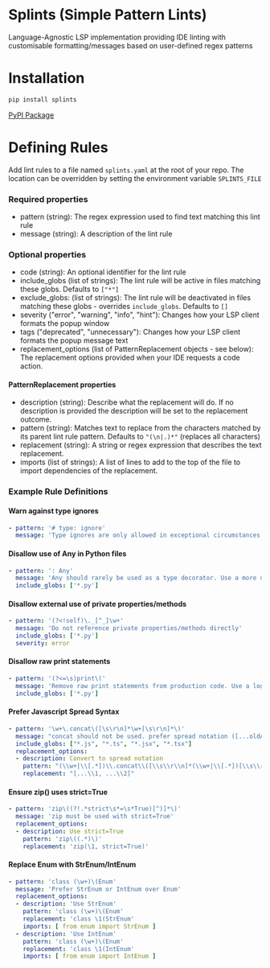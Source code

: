 # Splints (Simple Pattern Lints)
Language-Agnostic LSP implementation providing IDE linting with customisable formatting/messages based on user-defined regex patterns

# Installation
```sh
pip install splints
```

[PyPI Package](https://pypi.org/project/splints)

# Defining Rules
Add lint rules to a file named `splints.yaml` at the root of your repo. The location can be overridden by setting the environment variable `SPLINTS_FILE`


### Required properties
- pattern (string): The regex expression used to find text matching this lint rule
- message (string): A description of the lint rule

### Optional properties
- code (string): An optional identifier for the lint rule
- include_globs (list of strings): The lint rule will be active in files matching these globs. Defaults to `["*"]`
- exclude_globs: (list of strings): The lint rule will be deactivated in files matching these globs - overrides `include_globs`. Defaults to `[]`
- severity ("error", "warning", "info", "hint"): Changes how your LSP client formats the popup window
- tags ("deprecated", "unnecessary"): Changes how your LSP client formats the popup message text
- replacement_options (list of PatternReplacement objects - see below): The replacement options provided when your IDE requests a code action.

#### PatternReplacement properties
- description (string): Describe what the replacement will do. If no description is provided the description will be set to the replacement outcome.
- pattern (string): Matches text to replace from the characters matched by its parent lint rule pattern. Defaults to `"(\n|.)*"` (replaces all characters)
- replacement (string): A string or regex expression that describes the text replacement.
- imports (list of strings): A list of lines to add to the top of the file to import dependencies of the replacement.

### Example Rule Definitions
#### Warn against type ignores
```yaml
- pattern: '# type: ignore'
  message: 'Type ignores are only allowed in exceptional circumstances'
```

#### Disallow use of Any in Python files
```yaml
- pattern: ': Any'
  message: 'Any should rarely be used as a type decorator. Use a more descriptive type'
  include_globs: ['*.py']
```

#### Disallow external use of private properties/methods
```yaml
- pattern: '(?<!self)\._[^_]\w+'
  message: 'Do not reference private properties/methods directly'
  include_globs: ['*.py']
  severity: error
```

#### Disallow raw print statements
```yaml
- pattern: '(?<=\s)print\('
  message: 'Remove raw print statements from production code. Use a logger class instead'
  include_globs: ['*.py']
```

#### Prefer Javascript Spread Syntax
```yaml
- pattern: '\w+\.concat\([\s\r\n]*\w+[\s\r\n]*\)'
  message: "concat should not be used. prefer spread notation ([...oldArr, ...newValues])"
  include_globs: ["*.js", "*.ts", "*.jsx", "*.tsx"]
  replacement_options:
  - description: Convert to spread notation
    pattern: "(\\w+|\\[.*])\\.concat\\([\\s\\r\\n]*(\\w+|\\[.*])[\\s\\r\\n]*\\)"
    replacement: "[...\\1, ...\\2]"
```

#### Ensure zip() uses strict=True
```yaml
- pattern: 'zip\((?!.*strict\s*=\s*True)[^)]*\)'
  message: 'zip must be used with strict=True'
  replacement_options:
  - description: Use strict=True
    pattern: 'zip\((.*)\)'
    replacement: 'zip(\1, strict=True)'
```

#### Replace Enum with StrEnum/IntEnum
```yaml
- pattern: 'class (\w+)\(Enum'
  message: 'Prefer StrEnum or IntEnum over Enum'
  replacement_options:
  - description: 'Use StrEnum'
    pattern: 'class (\w+)\(Enum'
    replacement: 'class \1(StrEnum'
    imports: [ from enum import StrEnum ]
  - description: 'Use IntEnum'
    pattern: 'class (\w+)\(Enum'
    replacement: 'class \1(IntEnum'
    imports: [ from enum import IntEnum ]
```
